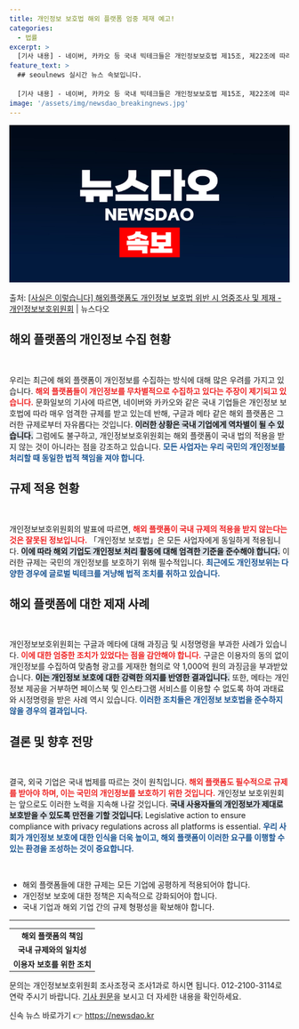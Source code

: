 ```yaml
---
title: 개인정보 보호법 해외 플랫폼 엄중 제재 예고!
categories:
  - 법률
excerpt: >
  [기사 내용] - 네이버, 카카오 등 국내 빅테크들은 개인정보보호법 제15조, 제22조에 따라 개인정보 수집…
feature_text: >
  ## seoulnews 실시간 뉴스 속보입니다.

  [기사 내용] - 네이버, 카카오 등 국내 빅테크들은 개인정보보호법 제15조, 제22조에 따라 개인정보 수집…
image: '/assets/img/newsdao_breakingnews.jpg'
---
```


![뉴스다오 속보](/assets/img/newsdao_breakingnews.jpg)

<p>출처: <a href="https://newsdao.kr/2107" rel="dofollow">[사실은 이렇습니다] 해외플랫폼도 개인정보 보호법 위반 시 엄중조사 및 제재 - 개인정보보호위원회</a> | 뉴스다오</p>

<h2 data-ke-size="size26">해외 플랫폼의 개인정보 수집 현황</h2>

<p data-ke-size="size16">&nbsp;</p> 

우리는 최근에 해외 플랫폼이 개인정보를 수집하는 방식에 대해 많은 우려를 가지고 있습니다. <b><span style="color: #ee2323;">해외 플랫폼들이 개인정보를 무차별적으로 수집하고 있다는 주장이 제기되고 있습니다.</span></b> 문화일보의 기사에 따르면, 네이버와 카카오와 같은 국내 기업들은 개인정보 보호법에 따라 매우 엄격한 규제를 받고 있는데 반해, 구글과 메타 같은 해외 플랫폼은 그러한 규제로부터 자유롭다는 것입니다. <b><span style="background-color: #21538527;">이러한 상황은 국내 기업에게 역차별이 될 수 있습니다.</span></b> 그럼에도 불구하고, 개인정보보호위원회는 해외 플랫폼이 국내 법의 적용을 받지 않는 것이 아니라는 점을 강조하고 있습니다. <b><span style="color: #1a5490;">모든 사업자는 우리 국민의 개인정보를 처리할 때 동일한 법적 책임을 져야 합니다.</span></b>

<h2 data-ke-size="size26">규제 적용 현황</h2>

<p data-ke-size="size16">&nbsp;</p>

개인정보보호위원회의 발표에 따르면, <b><span style="color: #ee2323;">해외 플랫폼이 국내 규제의 적용을 받지 않는다는 것은 잘못된 정보입니다.</span></b> 「개인정보 보호법」은 모든 사업자에게 동일하게 적용됩니다. <b><span style="background-color: #21538527;">이에 따라 해외 기업도 개인정보 처리 활동에 대해 엄격한 기준을 준수해야 합니다.</span></b> 이러한 규제는 국민의 개인정보를 보호하기 위해 필수적입니다. <b><span style="color: #1a5490;">최근에도 개인정보위는 다양한 경우에 글로벌 빅테크를 겨냥해 법적 조치를 취하고 있습니다.</span></b>

<h2 data-ke-size="size26">해외 플랫폼에 대한 제재 사례</h2>

<p data-ke-size="size16">&nbsp;</p>

개인정보보호위원회는 구글과 메타에 대해 과징금 및 시정명령을 부과한 사례가 있습니다. <b><span style="color: #ee2323;">이에 대한 엄중한 조치가 있었다는 점을 감안해야 합니다.</span></b> 구글은 이용자의 동의 없이 개인정보를 수집하여 맞춤형 광고를 게재한 혐의로 약 1,000억 원의 과징금을 부과받았습니다. <b><span style="background-color: #21538527;">이는 개인정보 보호에 대한 강력한 의지를 반영한 결과입니다.</span></b> 또한, 메타는 개인정보 제공을 거부하면 페이스북 및 인스타그램 서비스를 이용할 수 없도록 하여 과태료와 시정명령을 받은 사례 역시 있습니다. <b><span style="color: #1a5490;">이러한 조치들은 개인정보 보호법을 준수하지 않을 경우의 결과입니다.</span></b>

<h2 data-ke-size="size26">결론 및 향후 전망</h2>

<p data-ke-size="size16">&nbsp;</p>

결국, 외국 기업은 국내 법제를 따르는 것이 원칙입니다. <b><span style="color: #ee2323;">해외 플랫폼도 필수적으로 규제를 받아야 하며, 이는 국민의 개인정보를 보호하기 위한 것입니다.</span></b> 개인정보 보호위원회는 앞으로도 이러한 노력을 지속해 나갈 것입니다. <b><span style="background-color: #21538527;">국내 사용자들의 개인정보가 제대로 보호받을 수 있도록 만전을 기할 것입니다.</span></b> Legislative action to ensure compliance with privacy regulations across all platforms is essential. <b><span style="color: #1a5490;">우리 사회가 개인정보 보호에 대한 인식을 더욱 높이고, 해외 플랫폼이 이러한 요구를 이행할 수 있는 환경을 조성하는 것이 중요합니다.</span></b>

<p data-ke-size="size16">&nbsp;</p> 

<ul>
    <li>해외 플랫폼들에 대한 규제는 모든 기업에 공평하게 적용되어야 합니다.</li>
    <li>개인정보 보호에 대한 정책은 지속적으로 강화되어야 합니다.</li>
    <li>국내 기업과 해외 기업 간의 규제 형평성을 확보해야 합니다.</li>
</ul>

<p data-ke-size="size16"></p>

<hr>

<table style="width: 100%; border-collapse: collapse;">
    <tr>
        <td style="text-align: center; height: 17px;"><b>해외 플랫폼의 책임</b></td>
    </tr>
    <tr>
        <td style="text-align: center; height: 17px;"><b>국내 규제와의 일치성</b></td>
    </tr>
    <tr>
        <td style="text-align: center; height: 17px;"><b>이용자 보호를 위한 조치</b></td>
    </tr>
</table> 

<p data-ke-size="size16"></p> 

문의는 개인정보보호위원회 조사조정국 조사1과로 하시면 됩니다. 012-2100-3114로 연락 주시기 바랍니다. <a href="https://newsdao.kr/2107">기사 원문</a>을 보시고 더 자세한 내용을 확인하세요. 

신속 뉴스 바로가기 👉 <a href="https://newsdao.kr" rel="dofollow">https://newsdao.kr</a>


